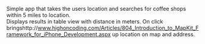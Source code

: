 Simple app that takes the users location and searches for coffee shops within 5 miles to location.  
Displays results in table view with distance in meters.  On click bringshttp://www.highoncoding.com/Articles/804_Introduction_to_MapKit_Framework_for_iPhone_Development.aspx up location on map and address.